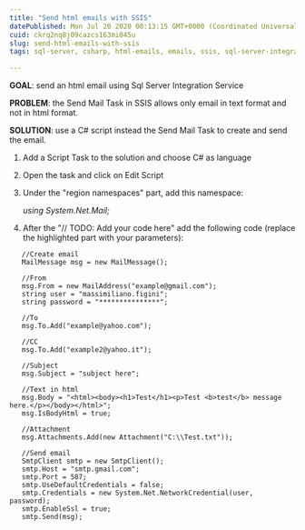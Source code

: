 ```yaml
---
title: "Send html emails with SSIS"
datePublished: Mon Jul 20 2020 08:13:15 GMT+0000 (Coordinated Universal Time)
cuid: ckrq2nq8j09cazcs163mi045u
slug: send-html-emails-with-ssis
tags: sql-server, csharp, html-emails, emails, ssis, sql-server-integration-services

---
```


**GOAL**: send an html email using Sql Server Integration Service

**PROBLEM**: the Send Mail Task in SSIS allows only email in text format and not in html format.

**SOLUTION**: use a C# script instead the Send Mail Task to create and send the email.

1. Add a Script Task to the solution and choose C# as language
    
2. Open the task and click on Edit Script
    
3. Under the "region namespaces" part, add this namespace:
    
    *using System.Net.Mail;*
    
4. After the "// TODO: Add your code here" add the following code (replace the highlighted part with your parameters):
    

```plaintext
   //Create email
   MailMessage msg = new MailMessage();

   //From
   msg.From = new MailAddress("example@gmail.com");
   string user = "massimiliano.figini";
   string password = "***************";

   //To
   msg.To.Add("example@yahoo.com");

   //CC
   msg.To.Add("example2@yahoo.it");

   //Subject
   msg.Subject = "subject here";

   //Text in html
   msg.Body = "<html><body><h1>Test</h1><p>Test <b>test</b> message here.</p></body></html>";
   msg.IsBodyHtml = true;

   //Attachment
   msg.Attachments.Add(new Attachment("C:\\Test.txt"));

   //Send email
   SmtpClient smtp = new SmtpClient();
   smtp.Host = "smtp.gmail.com";
   smtp.Port = 587;
   smtp.UseDefaultCredentials = false;
   smtp.Credentials = new System.Net.NetworkCredential(user, password);
   smtp.EnableSsl = true;
   smtp.Send(msg);
```